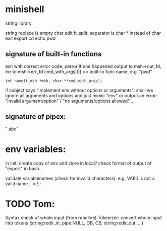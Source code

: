 # minishell

string library

string replace
is empty
char
edit ft_split: separator is char * instead of char
exit export cd echo pwd


## signature of built-in functions

exit with correct error code, perror if one happened
output to msh->out_fd, err to msh->err_fd
cmd_with_args[0] == built-in func name, e.g. "pwd"

```
int name(t_msh *msh, char **cmd_with_args);
```
if subject says "implement env without options or arguments":
	shall we ignore all arguments and options and just mimic "env" or output an error:
	"invalid argument/option" / "no arguments/options allowed"...

## signature of pipex:
" abc"

# env variables:
in init: create copy of env and store in local? check format of output of "export" in bash...

validate variablenames (check for invalid characters). e.g. VAR.1 is not a valid name...
=.!;:


# TODO Tom:
Syntax check of whole input (from readline)
Tokenizer: convert whole input into tokens (string:redir_in, pipe:NULL, OB, CB, string:redir_out, ...)
